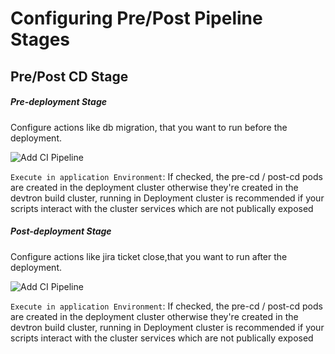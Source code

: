 # Configuring Pre/Post Pipeline Stages

##  Pre/Post CD Stage

##### Pre-deployment Stage
Configure actions like db migration, that you want to run before the deployment.

![Add CI Pipeline](/cd_pre_build.jpg "Add CD Pipeline")

`Execute in application Environment`: If checked, the pre-cd / post-cd pods are created in the deployment cluster otherwise they're created in the devtron build cluster,
running in Deployment cluster is recommended if your scripts interact with the cluster services which are not publically exposed

##### Post-deployment Stage
Configure actions like jira ticket close,that you want to run after the deployment.

![Add CI Pipeline](/cd_post_build.jpg "Add CD Pipeline")

`Execute in application Environment`: If checked, the pre-cd / post-cd pods are created in the deployment cluster otherwise they're created in the devtron build 
cluster, running in Deployment cluster is recommended if your scripts interact with the cluster services which are not publically exposed

<br>



